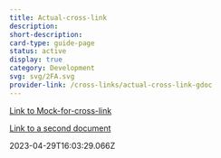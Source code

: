 ```yaml
---
title: Actual-cross-link
description: 
short-description: 
card-type: guide-page
status: active
display: true
category: Development
svg: svg/2FA.svg
provider-link: /cross-links/actual-cross-link-gdoc
---
```

<div class="content-section">
<div class="section-container" markdown="1">

[Link to Mock-for-cross-link](/cross-links/mock-for-cross-link)


[Link to a second document](/cross-links/second-document)
</div>
</div> 2023-04-29T16:03:29.066Z